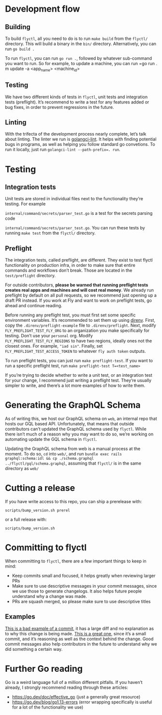 

# Development flow


## Building

To build `flyctl`, all you need to do is to run `make build` from the `flyctl/` directory. This will build a binary in the `bin/` directory. Alternatively, you can run `go build .`

To run `flyctl`, you can run `go run .`, followed by whatever sub-command you want to run. So for example, to update a machine, you can run =go run . m update -a <app<sub>name</sub>> <machine<sub>id</sub>>


## Testing

We have two different kinds of tests in `flyctl`, unit tests and integration tests (preflight). It&rsquo;s recommend to write a test for any features added or bug fixes, in order to prevent regressions in the future.


## Linting

With the trifecta of the development process nearly complete, let&rsquo;s talk about linting. The linter we run is [golangci-lint](https://golangci-lint.run/). It helps with finding potential bugs in programs, as well as helping you follow standard go convetions. To run it locally, just run `golangci-lint --path-prefix=. run`.


# Testing


## Integration tests

Unit tests are stored in individual files next to the functionality they&rsquo;re testing. For example

`internal/command/secrets/parser_test.go`
is a test for the secrets parsing code

`internal/command/secrets/parser_test.go`.
You can run these tests by running `make test` from the `flyctl/` directory.


## Preflight

The integration tests, called preflight, are different. They exist to test flyctl functionality on production infra, in order to make sure that entire commands and workflows don&rsquo;t break. Those are located in the `test/preflight` directory.

For outside contributors, **please be warned that running preflight tests creates real apps and machines and will cost real money**. We already run preflight by default on all pull requests, so we recommend just opening up a draft PR instead. If you work at Fly and want to work on preflight tests, go ahead and continue reading.

Before running any preflight test, you must first set some specific environment variables. It&rsquo;s recommended to set them up using [direnv](https://direnv.net/docs/installation.html). First, copy the `.direnv/preflight-example` file to `.direnv/preflight`. Next, modify `FLY_PREFLIGHT_TEST_FLY_ORG` to an organization you make specifically for testing. Don&rsquo;t use your `personal` org. Modify `FLY_PREFLIGHT_TEST_FLY_REGIONS` to have two regions, ideally ones not the closest ones. For example, `"iad sin"`. Finally, set `FLY_PREFLIGHT_TEST_ACCESS_TOKEN` to whatever `fly auth token` outputs.

To run preflight tests, you can just run `make preflight-test`. If you want to run a specific preflight test, run `make preflight-test T=<test_name>`

If you&rsquo;re trying to decide whether to write a unit test, or an integration test for your change, I recommend just writing a preflight test. They&rsquo;re usually simpler to write, and there&rsquo;s a lot more examples of how to write them.


# Generating the GraphQL Schema

As of writing this, we host our GraphQL schema on `web`, an internal repo that hosts our GQL based API. Unfortunately, that means that outside contributors can&rsquo;t updated the GraphQL schema used by `flyctl`. While there isn&rsquo;t much of a reason why you may want to do so, we&rsquo;re working on automating update the GQL schema in `flyctl`.

Updating the GraphQL schema from web is a manual process at the moment. To do so, `cd` into `web/`, and run `bundle exec rails graphql:schema:idl && cp ./schema.graphql ../flyctl/gql/schema.graphql`, assuming that `flyctl/` is in the same directory as `web/`


# Cutting a release

If you have write access to this repo, you can ship a prerelease with:

`scripts/bump_version.sh prerel`

or a full release with:

`scripts/bump_version.sh`


# Committing to flyctl

When committing to `flyctl`, there are a few important things to keep in mind:

-   Keep commits small and focused, it helps greatly when reviewing larger PRs
-   Make sure to use descriptive messages in your commit messages, since we use those to generate changelogs. It also helps future people understand why a change was made.
-   PRs are squash merged, so please make sure to use descriptive titles


## Examples

[This is a bad example of a commit](https://github.com/superfly/flyctl/pull/1809/commits/6f167c858dbd7ae1324632dda9e29072ddde8ad7), it has a large diff and no explanation as to why this change is being made. [This is a great one](https://github.com/superfly/flyctl/commit/2636f47fe91cbe37018926cb0d7d2227a6887086), since it&rsquo;s a small commit, and it&rsquo;s reasoning as well as the context behind the change. Good commit messages also help contributors in the future to understand <span class="underline">why</span> we did something a certain way.


# Further Go reading

Go is a weird language full of a million different pitfalls. If you haven&rsquo;t already, I strongly recommend reading through these articles:

-   <https://go.dev/doc/effective_go> (just a generally great resource)
-   <https://go.dev/blog/go1.13-errors> (error wrapping specifically is useful for a lot of the functionality we use)
